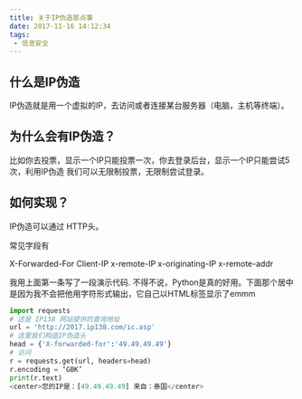 ```yaml
---
title: 关于IP伪造那点事
date: 2017-11-16 14:12:34
tags:
 - 信息安全
---
```


## 什么是IP伪造

IP伪造就是用一个虚拟的IP，去访问或者连接某台服务器（电脑，主机等终端）。 

## 为什么会有IP伪造？

比如你去投票，显示一个IP只能投票一次，你去登录后台，显示一个IP只能尝试5次，利用IP伪造 我们可以无限制投票，无限制尝试登录。 

## 如何实现？

IP伪造可以通过 HTTP头。

常见字段有

X-Forwarded-For
Client-IP
x-remote-IP
x-originating-IP
x-remote-addr

我用上面第一条写了一段演示代码.
不得不说，Python是真的好用。下面那个居中是因为我不会把他用字符形式输出，它自己以HTML标签显示了emmm

```python
import requests
# 这是 IP138 网站提供的查询地址
url = 'http://2017.ip138.com/ic.asp'
# 这里我们构造IP伪造头
head = {'X-forwarded-for':'49.49.49.49'}
# 访问
r = requests.get(url, headers=head)
r.encoding = ‘GBK’
print(r.text)
<center>您的IP是：[49.49.49.49] 来自：泰国</center>
```

